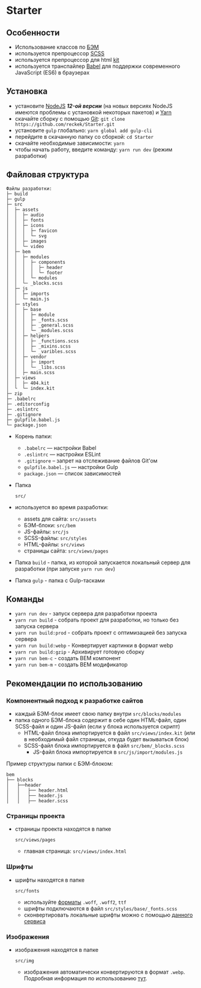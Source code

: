 # Starter

## Особенности

+ Использование классов по [БЭМ](https://ru.bem.info/) 
+ используется препроцессор [SCSS](https://sass-lang.com/)
+ используется препроцессор для html [kit](https://codekitapp.com/help/kit/)
+ используется транспайлер [Babel](https://babeljs.io/) для поддержки современного JavaScript (ES6) в браузерах

## Установка
- установите [NodeJS](https://nodejs.org/en/) ***12-ой версии*** (на новых версиях NodeJS имеются проблемы с установкой некоторых пакетов) и [Yarn](https://yarnpkg.com/en/docs/install)
- скачайте сборку с помощью [Git](https://git-scm.com/downloads): `git clone https://github.com/reckek/Starter.git`
- установите `gulp` глобально: `yarn global add gulp-cli`
- перейдите в скачанную папку со сборкой: `cd Starter`
- скачайте необходимые зависимости: `yarn`
- чтобы начать работу, введите команду: `yarn run dev` (режим разработки)

## Файловая структура ##

```yacas
Файлы разработки:
├─ build
├─ gulp
├─ src
│  ├─ assets
│  │  ├─ audio
│  │  ├─ fonts
│  │  ├─ icons
│  │  │  ├─ favicon
│  │  │  └─ svg
│  │  ├─ images
│  │  └─ video
│  ├─ bem
│  │  ├─ modules
│  │  │  ├─ components
│  │  │  │  ├─ header
│  │  │  │  └─ footer
│  │  │  └─ modules
│  │  └─ _blocks.scss
│  ├─ js
│  │  ├─ imports
│  │  └─ main.js
│  ├─ styles
│  │  ├─ base
│  │  │  ├─ module
│  │  │  ├─ _fonts.scss
│  │  │  ├─ _general.scss
│  │  │  └─ _modules.scss
│  │  ├─ helpers
│  │  │  ├─ _functions.scss
│  │  │  ├─ _mixins.scss
│  │  │  └─ _varibles.scss
│  │  ├─ vendor
│  │  │  ├─ import
│  │  │  └─ _libs.scss
│  │  ├─ main.scss
│  ├─ views
│  │  ├─ 404.kit
│  └  └─ index.kit
├─ zip
├─ .babelrc
├─ .editorconfig
├─ .eslintrc
├─ .gitignore
├─ gulpfile.babel.js
└─ package.json
```

- Корень папки:

  - `.babelrc` — настройки Babel
  - `.eslintrc` — настройки ESLint
  - `.gitignore` – запрет на отслеживание файлов Git'ом
  - `gulpfile.babel.js` — настройки Gulp
  - `package.json` — список зависимостей

- Папка

  ```yacas
  src/
  ```

- используется во время разработки:
  + assets для сайта: `src/assets` 
  - БЭМ-блоки: `src/bem`
  - JS-файлы: `src/js`
  - SCSS-файлы: `src/styles`
  - HTML-файлы: `src/views`
  - страницы сайта: `src/views/pages`

- Папка `build` - папка, из которой запускается локальный сервер для разработки (при запуске `yarn run dev`)

- Папка `gulp` - папка с Gulp-тасками

## Команды

- `yarn run dev` - запуск сервера для разработки проекта
- `yarn run build` - собрать проект для разработки, но только без запуска сервера
- `yarn run build:prod` - собрать проект с оптимизацией без запуска сервера
- `yarn run build:webp` - Конвертирует картинки в формат webp
- `yarn run build:gzip` - Архивирует готовую сборку
- `yarn run bem-c` - создать BEM компонент
- `yarn run bem-m` - создать BEM модификатор

## Рекомендации по использованию

### Компонентный подход к разработке сайтов

- каждый БЭМ-блок имеет свою папку внутри `src/blocks/modules`
- папка одного БЭМ-блока содержит в себе один HTML-файл, один SCSS-файл и один JS-файл (если у блока используется скрипт)
  - HTML-файл блока импортируется в файл `src/views/index.kit` (или в необходимый файл страницы, откуда будет вызываться блок)
  - SCSS-файл блока импортируется в файл `src/bem/_blocks.scss`
    - JS-файл блока импортируется в `src/js/import/modules.js`

Пример структуры папки с БЭМ-блоком:

```yacas
bem
├── blocks
│   ├──header
│   │   ├── header.html
│   │   ├── header.js 
│   │   ├── header.scss
```

### Страницы проекта

- страницы проекта находятся в папке

  ```yacas
  src/views/pages
  ```

  - главная страница: `src/views/index.html`

### Шрифты

- шрифты находятся в папке

  ```yacas
  src/fonts
  ```

  - используйте [форматы](https://caniuse.com/#search=woff) `.woff`, `.woff2`, `ttf` 
  - шрифты подключаются в файл `src/styles/base/_fonts.scss`
  - сконвертировать локальные шрифты можно с помощью [данного сервиса](https://onlinefontconverter.com/)

### Изображения

- изображения находятся в папке

  ```
  src/img
  ```

  - изображения автоматически конвертируются в формат `.webp`. Подробная информация по использованию [тут](https://vk.com/@vk_it-webp).
